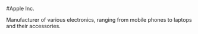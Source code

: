 #Apple Inc.

Manufacturer of various electronics, ranging from mobile phones to laptops and their accessories.